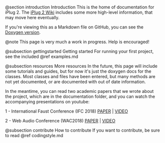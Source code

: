 @section introduction Introduction
This is the home of documentation for iPlug 2. The [iPlug 2 Wiki](https://github.com/iPlug2/iPlug2/wiki) includes some more high-level information, that may move here eventually.

If you're viewing this as a Markdown file on GitHub, you can see the [Doxygen version](https://iplug2.github.io/iPlug2/).

@note This page is very much a work in progress. Help is encouraged!

@subsection gettingstarted Getting started
For running your first project, see the included @ref examples.md

@subsection resources More resources
In the future, this page will include some tutorials and guides, but for now it's just the doxygen docs for the classes. Most classes and files have been entered, but many methods are not yet documented, or are documented with out of date information. 

In the meantime, you can read two academic papers that we wrote about the project, which are in the documentation folder, and you can watch the accompanying presentations on youtube:

1 - International Faust Conference (IFC 2018) [PAPER](https://github.com/iPlug2/iPlug2/raw/master/Documentation/Papers/IFC2018.pdf) | [VIDEO](https://youtu.be/SLHGxBYeID4)

2 - Web Audio Conference (WAC2018) [PAPER](https://github.com/iPlug2/iPlug2/raw/master/Documentation/Papers/WAC2018.pdf) | [VIDEO](https://youtu.be/DDrgW4Qyz8Y)

@subsection contribute How to contribute
If you want to contribute, be sure to read @ref codingstyle.md

<!--
## Introduction

### Requirements
iPlug 2 requires a compiler that supports C++14, and is tested with MS Visual Studio 2019 and Xcode 11. It is developed to target Windows 8 or higher and macOS 10.9+. If you wish to compile for older operating systems it may be possible, but will require adjusting some settings.

## About this documentation
### Where do I begin?
See [Getting Started](md_quickstart.html) and check out the [Examples](md_examples.html)
-->
